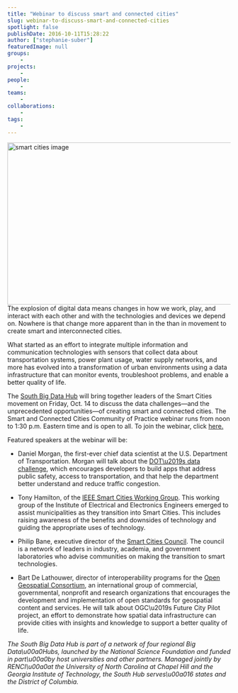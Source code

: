 ```yaml
---
title: "Webinar to discuss smart and connected cities"
slug: webinar-to-discuss-smart-and-connected-cities
spotlight: false
publishDate: 2016-10-11T15:28:22
author: ["stephanie-suber"]
featuredImage: null
groups:
    - 
projects:
    - 
people:
    - 
teams: 
    - 
collaborations:
    - 
tags:
    - 
---
```

<p><a href="https://renci.org/wp-content/uploads/2016/10/smart-cities-image.jpg"  rel="lightbox[roadtrip]"><img class="aligncenter wp-image-15654 size-large" src="https://renci.org/wp-content/uploads/2016/10/smart-cities-image-1024x586.jpg" alt="smart cities image" width="640" height="366" srcset="https://renci.org/wp-content/uploads/2016/10/smart-cities-image-1024x586.jpg 1024w, https://renci.org/wp-content/uploads/2016/10/smart-cities-image-300x172.jpg 300w, https://renci.org/wp-content/uploads/2016/10/smart-cities-image-768x440.jpg 768w, https://renci.org/wp-content/uploads/2016/10/smart-cities-image-640x366.jpg 640w, https://renci.org/wp-content/uploads/2016/10/smart-cities-image.jpg 1155w" sizes="(max-width: 640px) 100vw, 640px" /></a>The explosion of digital data means changes in how we work, play, and interact with each other and with the technologies and devices we depend on. Nowhere is that change more apparent than in the than in movement to create smart and interconnected cities.</p>
<p>What started as an effort to integrate multiple information and communication technologies with sensors that collect data about transportation systems, power plant usage, water supply networks, and more has evolved into a transformation of urban environments using a data infrastructure that can monitor events, troubleshoot problems, and enable a better quality of life.</p>
<p><!--more--></p>
<p>The <a href="https://southbdhub.wordpress.com/">South Big Data Hub</a> will bring together leaders of the Smart Cities movement on Friday, Oct. 14 to discuss the data challenges&mdash;and the unprecedented opportunities&mdash;of creating smart and connected cities. The Smart and Connected Cities Community of Practice webinar runs from noon to 1:30 p.m. Eastern time and is open to all. To join the webinar, click <a href="https://renci.webex.com/mw3100/mywebex/default.do?service=1&amp;siteurl=renci&amp;nomenu=true&amp;main_url=%2Fmc3100%2Fe.do%3Fsiteurl%3Drenci%26AT%3DMI%26EventID%3D482477322%26UID%3D0%26Host%3DQUhTSwAAAAIZuHW8I572udXfZrz6QtQUYnsYJjJnzMoPGDkSDDb_XvnpZuUJ-jaAMO">here. </a></p>
<p>Featured speakers at the webinar will be:</p>
<ul>
<li>Daniel Morgan, the first-ever chief data scientist at the U.S. Department of Transportation. Morgan will talk about the <a href="https://www.data.gov/safety/us-department-transportation-data-challenge/">DOT\u2019s data challenge</a>, which encourages developers to build apps that address public safety, access to transportation, and that help the department better understand and reduce traffic congestion.</li>
</ul>
<ul>
<li>Tony Hamilton, of the <a href="http://smartcities.ieee.org/">IEEE Smart Cities Working Group</a>. This working group of the Institute of Electrical and Electronics Engineers emerged to assist municipalities as they transition into Smart Cities. This includes raising awareness of the benefits and downsides of technology and guiding the appropriate uses of technology.</li>
</ul>
<ul>
<li>Philip Bane, executive director of the <a href="http://smartcitiescouncil.com/">Smart Cities Council</a>. The council is a network of leaders in industry, academia, and government laboratories who advise communities on making the transition to smart technologies.</li>
</ul>
<ul>
<li>Bart De Lathouwer, director of interoperability programs for the <a href="http://www.opengeospatial.org/">Open Geospatial Consortium</a>, an international group of commercial, governmental, nonprofit and research organizations that encourages the development and implementation of open standards for geospatial content and services. He will talk about OGC\u2019s Future City Pilot project, an effort to demonstrate how spatial data infrastructure can provide cities with insights and knowledge to support a better quality of life.</li>
</ul>
<p class="p1"><em>The South Big Data Hub is part of a network of four regional Big Data\u00a0Hubs, launched by the National Science Foundation and funded in part\u00a0by host universities and other partners. Managed jointly by RENCI\u00a0at the University of North Carolina at Chapel Hill and the Georgia Institute of Technology, the South Hub serves\u00a016 states and the District of Columbia.</em></p>
<!-- AddThis Advanced Settings generic via filter on the_content --><!-- AddThis Share Buttons generic via filter on the_content -->
